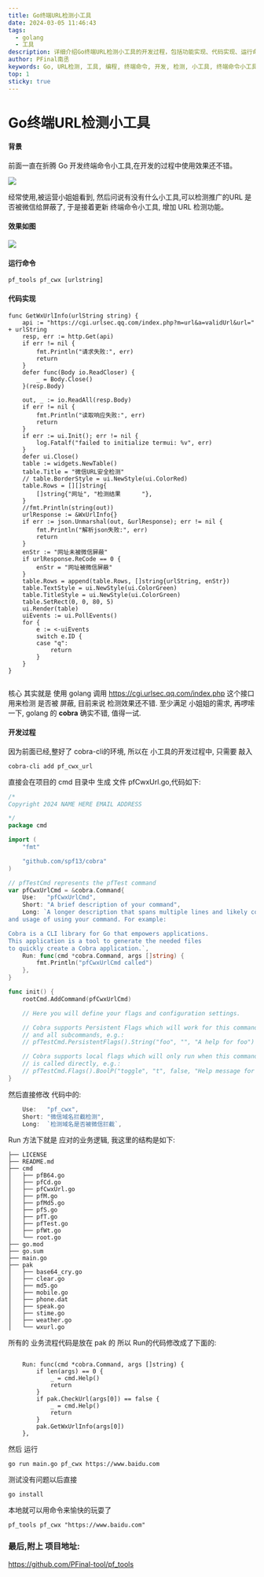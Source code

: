 ```yaml
---
title: Go终端URL检测小工具
date: 2024-03-05 11:46:43
tags:
  - golang
  - 工具
description: 详细介绍Go终端URL检测小工具的开发过程，包括功能实现、代码实现、运行命令等方面，帮助开发者快速开发终端命令小工具。
author: PFinal南丞
keywords: Go, URL检测, 工具, 编程, 终端命令, 开发, 检测, 小工具, 终端命令小工具, Go终端命令小工具
top: 1
sticky: true
---
```

# Go终端URL检测小工具

#### 背景

前面一直在折腾 Go 开发终端命令小工具,在开发的过程中使用效果还不错。

![](https://raw.githubusercontent.com/pfinal-nc/iGallery/master/blog/202312150919993.png)

经常使用,被运营小姐姐看到, 然后问说有没有什么小工具,可以检测推广的URL 是否被微信给屏蔽了, 于是接着更新 终端命令小工具, 增加 URL 检测功能。


#### 效果如图
![](https://raw.githubusercontent.com/pfinal-nc/iGallery/master/blog/202403050921393.png)


#### 运行命令

```shell
pf_tools pf_cwx [urlstring]
```

#### 代码实现

```golang
func GetWxUrlInfo(urlString string) {
	api := "https://cgi.urlsec.qq.com/index.php?m=url&a=validUrl&url=" + urlString
	resp, err := http.Get(api)
	if err != nil {
		fmt.Println("请求失败:", err)
		return
	}
	defer func(Body io.ReadCloser) {
		_ = Body.Close()
	}(resp.Body)

	out, _ := io.ReadAll(resp.Body)
	if err != nil {
		fmt.Println("读取响应失败:", err)
		return
	}
	if err := ui.Init(); err != nil {
		log.Fatalf("failed to initialize termui: %v", err)
	}
	defer ui.Close()
	table := widgets.NewTable()
	table.Title = "微信URL安全检测"
	// table.BorderStyle = ui.NewStyle(ui.ColorRed)
	table.Rows = [][]string{
		[]string{"网址", "检测结果      "},
	}
	//fmt.Println(string(out))
	urlResponse := &WxUrlInfo{}
	if err := json.Unmarshal(out, &urlResponse); err != nil {
		fmt.Println("解析json失败:", err)
		return
	}
	enStr := "网址未被微信屏蔽"
	if urlResponse.ReCode == 0 {
		enStr = "网址被微信屏蔽"
	}
	table.Rows = append(table.Rows, []string{urlString, enStr})
	table.TextStyle = ui.NewStyle(ui.ColorGreen)
	table.TitleStyle = ui.NewStyle(ui.ColorGreen)
	table.SetRect(0, 0, 80, 5)
	ui.Render(table)
	uiEvents := ui.PollEvents()
	for {
		e := <-uiEvents
		switch e.ID {
		case "q":
			return
		}
	}
}


```

核心 其实就是 使用 golang 调用 https://cgi.urlsec.qq.com/index.php  这个接口 用来检测 是否被 屏蔽, 目前来说 检测效果还不错. 至少满足 小姐姐的需求, 再啰嗦一下, golang 的 **cobra** 确实不错, 值得一试.

#### 开发过程

因为前面已经,整好了 cobra-cli的环境, 所以在 小工具的开发过程中, 只需要 敲入

```shell
cobra-cli add pf_cwx_url
```
直接会在项目的 cmd 目录中 生成 文件 pfCwxUrl.go,代码如下:

```go
/*
Copyright 2024 NAME HERE EMAIL ADDRESS

*/
package cmd

import (
	"fmt"

	"github.com/spf13/cobra"
)

// pfTestCmd represents the pfTest command
var pfCwxUrlCmd = &cobra.Command{
	Use:   "pfCwxUrlCmd",
	Short: "A brief description of your command",
	Long: `A longer description that spans multiple lines and likely contains examples
and usage of using your command. For example:

Cobra is a CLI library for Go that empowers applications.
This application is a tool to generate the needed files
to quickly create a Cobra application.`,
	Run: func(cmd *cobra.Command, args []string) {
		fmt.Println("pfCwxUrlCmd called")
	},
}

func init() {
	rootCmd.AddCommand(pfCwxUrlCmd)

	// Here you will define your flags and configuration settings.

	// Cobra supports Persistent Flags which will work for this command
	// and all subcommands, e.g.:
	// pfTestCmd.PersistentFlags().String("foo", "", "A help for foo")

	// Cobra supports local flags which will only run when this command
	// is called directly, e.g.:
	// pfTestCmd.Flags().BoolP("toggle", "t", false, "Help message for toggle")
}

```
然后直接修改 代码中的:

```go
	Use:   "pf_cwx",
	Short: "微信域名拦截检测",
	Long:  `检测域名是否被微信拦截`,
```

Run 方法下就是 应对的业务逻辑, 我这里的结构是如下:

```
├── LICENSE
├── README.md
├── cmd
│   ├── pfB64.go
│   ├── pfCd.go
│   ├── pfCwxUrl.go
│   ├── pfM.go
│   ├── pfMd5.go
│   ├── pfS.go
│   ├── pfT.go
│   ├── pfTest.go
│   ├── pfWt.go
│   └── root.go
├── go.mod
├── go.sum
├── main.go
├── pak
│   ├── base64_cry.go
│   ├── clear.go
│   ├── md5.go
│   ├── mobile.go
│   ├── phone.dat
│   ├── speak.go
│   ├── stime.go
│   ├── weather.go
│   └── wxurl.go

```
所有的 业务流程代码是放在 pak 的 所以 Run的代码修改成了下面的:

```golang

	Run: func(cmd *cobra.Command, args []string) {
		if len(args) == 0 {
			_ = cmd.Help()
			return
		}
		if pak.CheckUrl(args[0]) == false {
			_ = cmd.Help()
			return
		}
		pak.GetWxUrlInfo(args[0])
	},
```

然后 运行

```
go run main.go pf_cwx https://www.baidu.com
```
测试没有问题以后直接

```
go install

```
本地就可以用命令来愉快的玩耍了 

```
pf_tools pf_cwx "https://www.baidu.com"
```

### 最后,附上 项目地址:

https://github.com/PFinal-tool/pf_tools
